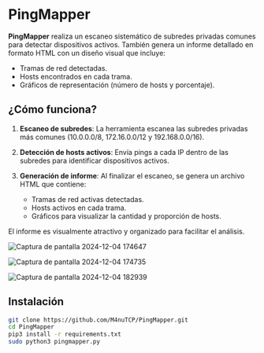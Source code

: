 # PingMapper

**PingMapper** realiza un escaneo sistemático de subredes privadas comunes para detectar dispositivos activos. También genera un informe detallado en formato HTML con un diseño visual que incluye:

- Tramas de red detectadas.
- Hosts encontrados en cada trama.
- Gráficos de representación (número de hosts y porcentaje).

## ¿Cómo funciona?

1. **Escaneo de subredes**: 
   La herramienta escanea las subredes privadas más comunes (10.0.0.0/8, 172.16.0.0/12 y 192.168.0.0/16).
   
2. **Detección de hosts activos**:
   Envía pings a cada IP dentro de las subredes para identificar dispositivos activos.

3. **Generación de informe**:
   Al finalizar el escaneo, se genera un archivo HTML que contiene:
   - Tramas de red activas detectadas.
   - Hosts activos en cada trama.
   - Gráficos para visualizar la cantidad y proporción de hosts.

El informe es visualmente atractivo y organizado para facilitar el análisis.

![Captura de pantalla 2024-12-04 174647](https://github.com/user-attachments/assets/7191b565-8eb9-4834-88ba-a31a99bd73bb)

![Captura de pantalla 2024-12-04 174735](https://github.com/user-attachments/assets/825da324-8cdd-4f3f-88ac-685386d22d76)

![Captura de pantalla 2024-12-04 182939](https://github.com/user-attachments/assets/b525cc3f-5c9a-4c3c-88d4-04fa9c34eec1)

## Instalación

  ```bash
  git clone https://github.com/M4nuTCP/PingMapper.git
  cd PingMapper
  pip3 install -r requirements.txt
  sudo python3 pingmapper.py
  ```
